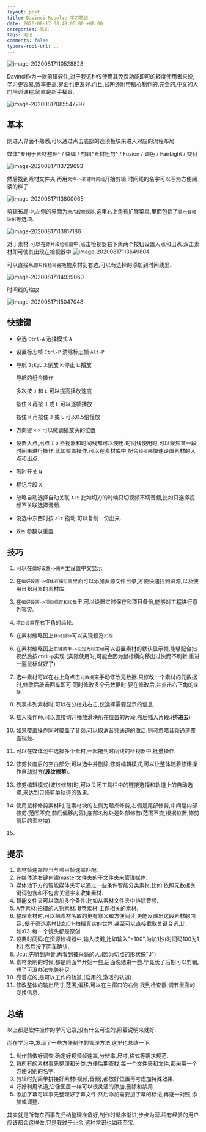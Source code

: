 ```yaml
---
layout: post
title: Davinci Resolve 学习笔记
date: 2020-08-17 08:48:05.00 +08:00
categories: 笔记
tags: 笔记
comments: false
typora-root-url: ..
---
```






![image-20200817110528823](/assets-images/2020-08-17-笔记-Davinci学习笔记-imgs/image-20200817110528823.png)



Davinci作为一款剪辑软件,对于我这种仅使用其免费功能即可的轻度使用者来说,学习更容易,效率更高,界面也更友好.而且,官网还附带精心制作的,完全的,中文的入门培训课程.简直是新手福音.

![image-20200817085547297](/assets-images/2020-08-17-笔记-Davinci学习笔记-imgs/image-20200817085547297.png)

## 基本

刚进入界面不熟悉,可以通过点击底部的选项板块来进入对应的流程布局.

媒体^专用于素材整理^	/	快编	/	剪辑^素材粗剪^	/	Fusion	/	调色	/	FairLight	/	交付

![image-20200817113729693](/assets-images/2020-08-17-笔记-Davinci学习笔记-imgs/image-20200817113729693.png)

然后找到素材文件夹,再用`文件->新建时间线`开始剪辑,时间线的名字可以写为方便阅读的样子.

![image-20200817113800065](/assets-images/2020-08-17-笔记-Davinci学习笔记-imgs/image-20200817113800065.png)

剪辑布局中,左侧的界面为`原片段检视器`,这里右上角有扩展菜单,里面包括了`显示音频波形`等选项.

![image-20200817113817186](/assets-images/2020-08-17-笔记-Davinci学习笔记-imgs/image-20200817113817186.png)

对于素材,可以在`原片段检视器`中,点击检视器右下角两个按钮设置入点和出点.双击素材即可使其出现在检视器中.![image-20200817113649804](/assets-images/2020-08-17-笔记-Davinci学习笔记-imgs/image-20200817113649804.png)

可以直接从`原片段检视器`拖拽素材到右边,可以有选择的添加到时间线里.

![image-20200817114939060](/assets-images/2020-08-17-笔记-Davinci学习笔记-imgs/image-20200817114939060.png)

时间线的缩放

![image-20200817115047048](/assets-images/2020-08-17-笔记-Davinci学习笔记-imgs/image-20200817115047048.png)

## 快捷键

- 全选	`Ctrl-A`	选择模式	`A`

- 设置标志帧	`Ctrl-P`		清除标志帧	`Alt-P`


- 导航	`J;K;L` 	`J`:倒放	`K`:停止	`L`:播放	

  导航的组合操作

  多次按 `J` 和 `L` 可以提高播放速度

  按住 `K` 再按 `J` 或 `L` 可以逐帧播放

  按住 `K` 再按住 `J` 或 `L` 可以0.5倍慢放

- 方向键	`<`	`>`	可以微调播放头的位置

- 设置入点,出点	`I`	`O`	检视器和时间线都可以使用.时间线使用时,可以聚焦某一段时间来进行操作.比如覆盖操作.可以在素材库中,配合`扫视`来快速设置素材的入点和出点.

- 吸附开关	`N`

- 标记片段	`X`

- 忽略自动选择自动关联	`Alt` 	比如切刀的时候只切视频不切音频,比如只选择视频不关联选择音频.

- 没选中东西时按	`alt`	拖动,可以复制一份出来.

- `双击`	参数以重置.

## 技巧

1. 可以在`偏好设置->用户`里设置中文显示

1. 在`偏好设置->媒体存储位置`里面可以添加资源文件目录,方便快速找到资源,以及使用日积月累的素材库.

1. 在`偏好设置->项目保存和加载`里,可以设置实时保存和项目备份,能够对工程进行意外容灾.

1. `项目设置`在右下角的齿轮.

1. 在素材缩略图上`移动鼠标`可以实现预览`扫视`

1. 在素材缩略图上`右键菜单->设定为标志帧`可以设置素材的默认显示帧,能够配合扫视然后按`ctrl-p`实现.(实际使用时,可能会因为鼠标横向移出过快而不刷新,重进一遍鼠标就好了)

1. 选中素材可以在右上角点击`元数据`来手动修改元数据.只修改一个素材的元数据时,修改后敲击回车即可.同时修改多个元数据时,要在修改后,并点击右下角的`保存`.

1. 列表排列素材时,可以在分栏处右击,仅选择需要显示的信息.

1. 插入操作`F9`,可以直接切开播放滑块所在位置的片段,然后插入片段.(**挤进去**)

1. 如果覆盖操作同时覆盖了音频.可以取消音频通道的激活.则可忽略音频通道覆盖视频.

1. 可以在媒体池中选择多个素材,一起拖到时间线的检视器中,批量操作.

1. 修剪长度后的空白部分,可以选中并删除.修剪编辑模式,可以让整体随着修建操作自动对齐(**波纹修剪**).

1. 修剪编辑模式(波纹修剪)时,可以关闭工具栏中的链接选择和轨道上的自动选择,来达到只修剪单轨道的效果.

1. 使用鼠标修剪素材时,在素材块的左侧为起点修剪,右侧是尾部修剪,中间是内部修剪(范围不变,前后偏移内容),底部名称处是外部修剪(范围不变,根据位置,修剪前后的素材块).

1. 

   

## 提示

1. 素材帧速率应当与项目帧速率匹配.
1. 在媒体池右键创建master文件夹的子文件夹来管理媒体.
1. 媒体池下方的智能媒体夹可以通过一些条件智能分类素材,比如:依照元数据关键词包含和不包含关键字来收集素材.
1. 智能文件夹可以添加多个条件.比如从素材文件夹中排除音频.
1. A卷素材:拍摄的人物素材.	B卷素材:主题相关的素材.
1. 整理素材时,可以把素材名取的更有意义和方便阅读,更能反映出这段素材的内容.,便于筛选素材比如01-拍摄真实的世界.甚至可以直接截取关键台词,比如:03-每一个镜头都是原创
1. 设置时间码:在资源检视器中,输入按键,比如输入"+100",为加1秒(时间码100为1秒).然后按下回车确认.
1. Jcut:先听到声音,再看到被采访的人.(因为切点的形状像"J")
1. 素材录制的时候,都是前面早开始一些,后面晚结束一些.毕竟长了后期可以剪辑,短了可没办法完美补足.
1. 亮着框的,是可以工作的轨道,(启用的,激活的轨道).
1. 修改整体的输出尺寸,范围,偏移,可以在主窗口的右侧,找到检查器,调节里面的变换信息.

## 总结

以上都是软件操作的学习记录,没有什么可说的,照着说明来就好.

而在学习中,发现了一些方便制作的管理方法,这里也总结一下.

1. 制作前做好调查,确定好视频帧速率,分辨率,尺寸,格式等需求规范.
1. 将所有的素材事先整理和分类,方便后期查找,每一个文件夹和文件,都采用一个方便识别的名字.
1. 剪辑时先简单拼接好素材(视频,音频),都放好位置再考虑加特殊效果.
1. 好好利用轨道,它像图层一样可以很灵活的添加,删除和禁用.
1. 添加字幕可以事先整理好字幕文件,然后添加需要加字幕的标记,再逐一对照,添加或调整.

其实就是所有东西事先归纳整理准备好,制作时循序渐进,步步为营.稍有经验的用户应该都会这样做,只是我过于业余,这种常识也如获至宝.